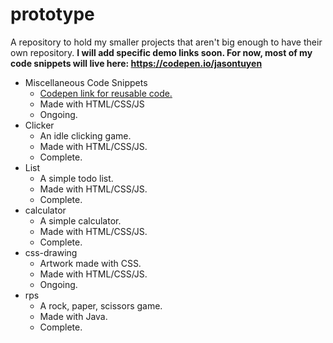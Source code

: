 # prototype
A repository to hold my smaller projects that aren't big enough to have their own repository. **I will add specific demo links soon. For now, most of my code snippets will live here: https://codepen.io/jasontuyen**

* Miscellaneous Code Snippets
  * [Codepen link for reusable code.](https://codepen.io/jasontuyen)
  * Made with HTML/CSS/JS
  * Ongoing.
* Clicker
  * An idle clicking game. 
  * Made with HTML/CSS/JS.
  * Complete.
* List
  * A simple todo list. 
  * Made with HTML/CSS/JS. 
  * Complete.
* calculator
  * A simple calculator.
  * Made with HTML/CSS/JS.
  * Complete.
* css-drawing
  * Artwork made with CSS.
  * Made with HTML/CSS/JS.
  * Ongoing.
* rps
  * A rock, paper, scissors game. 
  * Made with Java.
  * Complete.
